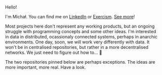 Hello! 

I'm Michał. You can find me on [LinkedIn](https://www.linkedin.com/in/michalporeba/) or [Exercism](https://exercism.org/profiles/michalporeba). [See more](https://michalporeba.github.io/linked)!

Most projects here don't represent any working products, but an ongoing struggle with programming concepts and some other ideas. I'm interested in data in distributed, ocassionaly connected systems, perhaps in anarchic environments. One day, soon, we will work very differently with data. It won't be in centralised repositories, but rather in a more decentralised networks. We just need to figure out how to... 🤔

The two repositories pinned below are perhaps exceptions. The ideas are more important, more real. Have a look. 




<!--
**michalporeba/michalporeba** is a ✨ _special_ ✨ repository because its `README.md` (this file) appears on your GitHub profile.

[Mastodon](https://techhub.social/@michalporeba), [Twitter](https://twitter.com/michalincs),

Here are some ideas to get you started:

- 🔭 I’m currently working on ...
- 🌱 I’m currently learning ...
- 👯 I’m looking to collaborate on ...
- 🤔 I’m looking for help with ...
- 💬 Ask me about ...
- 📫 How to reach me: ...
- 😄 Pronouns: ...
- ⚡ Fun fact: ...
-->
